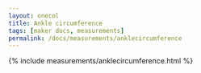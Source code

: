 ```yaml
---
layout: onecol
title: Ankle circumference
tags: [maker docs, measurements]
permalink: /docs/measurements/anklecircumference
---
```

{% include measurements/anklecircumference.html %}
